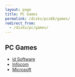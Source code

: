 ```yaml
---
layout: page
title: PC Games
permalink: /disks/pcx86/games/
redirect_from:
  - /disks/pc/games/
---
```


PC Games
---

* [id Software](id/)
* [Infocom](infocom/)
* [Microsoft](microsoft/)
